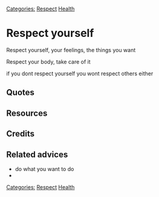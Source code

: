[Categories:](../Categories/index.md) [Respect](../Categories/Respect.md) [Health](../Categories/Health.md)
# Respect yourself

Respect yourself, your feelings, the things you want

Respect your body, take care of it

if you dont respect yourself you wont respect others either


## Quotes

## Resources

## Credits

## Related advices

- do what you want to do
-

[Categories:](../Categories/index.md) [Respect](../Categories/Respect.md) [Health](../Categories/Health.md)